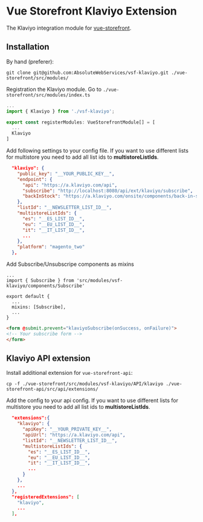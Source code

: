 # Vue Storefront Klaviyo Extension

The Klaviyo integration module for [vue-storefront](https://github.com/DivanteLtd/vue-storefront).

## Installation

By hand (preferer):

```shell
git clone git@github.com:AbsoluteWebServices/vsf-klaviyo.git ./vue-storefront/src/modules/
```

Registration the Klaviyo module. Go to `./vue-storefront/src/modules/index.ts`

```js
...
import { Klaviyo } from './vsf-klaviyo';

export const registerModules: VueStorefrontModule[] = [
  ...
  Klaviyo
]
```

Add following settings to your config file. If you want to use different lists for multistore you need to add all list ids to **multistoreListIds**.

```json
  "klaviyo": {
    "public_key": "__YOUR_PUBLIC_KEY__",
    "endpoint": {
      "api": "https://a.klaviyo.com/api",
      "subscribe": "http://localhost:8080/api/ext/klaviyo/subscribe",
      "backInStock": "https://a.klaviyo.com/onsite/components/back-in-stock/subscribe"
    },
    "listId": "__NEWSLETTER_LIST_ID__",
    "multistoreListIds": {
      "es": "__ES_LIST_ID__",
      "eu": "__EU_LIST_ID__",
      "it": "__IT_LIST_ID__",
      ...
    },
    "platform": "magento_two"
  },
```

Add Subscribe/Unsubscripe components as mixins

```
...
import { Subscribe } from 'src/modules/vsf-klaviyo/components/Subscribe'

export default {
  ...
  mixins: [Subscribe],
  ...
}
```

```html
<form @submit.prevent="klaviyoSubscribe(onSuccess, onFailure)">
<!-- Your subscribe form -->
</form>
```

## Klaviyo API extension

Install additional extension for `vue-storefront-api`:

```shell
cp -f ./vue-storefront/src/modules/vsf-klaviyo/API/klaviyo ./vue-storefront-api/src/api/extensions/
```

Add the config to your api config. If you want to use different lists for multistore you need to add all list ids to **multistoreListIds**.

```json
  "extensions":{
    "klaviyo": {
      "apiKey": "__YOUR_PRIVATE_KEY__",
      "apiUrl": "https://a.klaviyo.com/api",
      "listId": "__NEWSLETTER_LIST_ID__",
      "multistoreListIds": {
        "es": "__ES_LIST_ID__",
        "eu": "__EU_LIST_ID__",
        "it": "__IT_LIST_ID__",
        ...
      }
    },
    ...
  },
  "registeredExtensions": [
    "klaviyo",
    ...
  ],
```